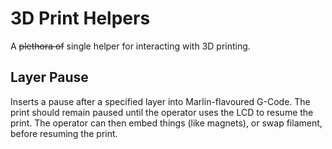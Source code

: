 #  3D Print Helpers
A ~~plethora of~~ single helper for interacting with 3D printing.

##  Layer Pause
Inserts a pause after a specified layer into Marlin-flavoured G-Code.  The print should remain paused until the operator uses the LCD to resume the print.  The operator can then embed things (like magnets), or swap filament, before resuming the print.